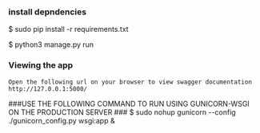 

### install depndencies ###

$ sudo pip install -r requirements.txt

$ python3 manage.py run

### Viewing the app ###

    Open the following url on your browser to view swagger documentation
    http://127.0.0.1:5000/
    
###USE THE FOLLOWING COMMAND TO RUN USING GUNICORN-WSGI ON THE PRODUCTION SERVER ###
$ sudo nohup gunicorn --config ./gunicorn_config.py wsgi:app &


